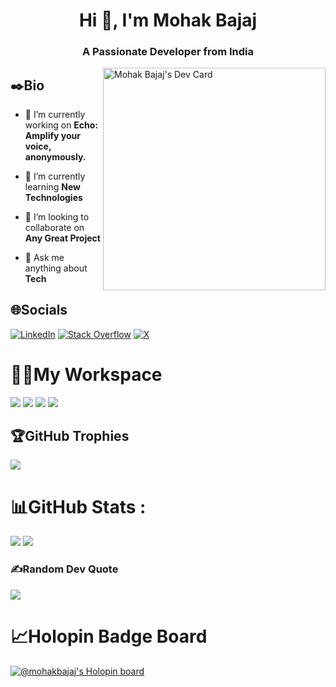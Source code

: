 <h1 align="center">Hi 👋, I'm Mohak Bajaj</h1>
<h3 align="center">A Passionate Developer from India</h3>

<a href="https://app.daily.dev/mohakbajaj"><img align="right" src="https://api.daily.dev/devcards/v2/1av8TctyU7ncDOc1sMFeE.png?r=r5f" width="356" alt="Mohak Bajaj's Dev Card"/></a>

## ✒️Bio
- 🔭 I’m currently working on **Echo: Amplify your voice, anonymously.**

- 🌱 I’m currently learning **New Technologies**

- 👯 I’m looking to collaborate on **Any Great Project**

- 💬 Ask me anything about **Tech**


## 🌐Socials
[![LinkedIn](https://img.shields.io/badge/LinkedIn-%230077B5.svg?logo=linkedin&logoColor=white)](https://linkedin.com/in/mohak-bajaj) [![Stack Overflow](https://img.shields.io/badge/-Stackoverflow-FE7A16?logo=stack-overflow&logoColor=white)](https://stackoverflow.com/users/14572622) [![X](https://img.shields.io/badge/(formerly%20Twitter)-%23000000.svg?logo=X&logoColor=white)](https://twitter.com/MohakBajaj5)

# 👨‍💻My Workspace
![](https://img.shields.io/badge/Ryzen%209-5900HX-red?style=for-the-badge&logo=amd) ![](https://img.shields.io/badge/GeForce%20RTX-3050Ti-white?style=for-the-badge&logo=nvidia) ![](https://img.shields.io/badge/RAM-16%20GB-green?style=for-the-badge) ![](https://img.shields.io/badge/Windows-11-blue?style=for-the-badge&logo=windows)

## 🏆GitHub Trophies
![](https://github-profile-trophy.vercel.app/?username=MohakBajaj&theme=radical&no-frame=true&no-bg=true&margin-w=2)

# 📊GitHub Stats :
![](https://github-readme-stats.vercel.app/api?username=MohakBajaj&theme=radical&hide_border=true&include_all_commits=false&count_private=false)
![](https://github-readme-streak-stats.herokuapp.com/?user=MohakBajaj&theme=radical&hide_border=true)

### ✍️Random Dev Quote
![](https://quotes-github-readme.vercel.app/api?type=horizontal&theme=radical)

# 📈Holopin Badge Board
[![@mohakbajaj's Holopin board](https://holopin.me/mohakbajaj)](https://holopin.io/@mohakbajaj)

